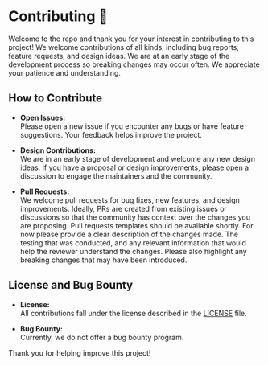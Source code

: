 # Contributing 💖

Welcome to the repo and thank you for your interest in contributing to this project! We welcome contributions of all kinds, including bug reports, feature requests, and design ideas. We are at an early stage of the development process so breaking changes may occur often. We appreciate your patience and understanding.

## How to Contribute

- **Open Issues:**  
  Please open a new issue if you encounter any bugs or have feature suggestions. Your feedback helps improve the project.

- **Design Contributions:**  
  We are in an early stage of development and welcome any new design ideas. If you have a proposal or design improvements, please open a discussion to engage the maintainers and the community.

- **Pull Requests:**  
  We welcome pull requests for bug fixes, new features, and design improvements. Ideally, PRs are created from existing issues or discussions so that the community has context over the changes you are proposing. Pull requests templates should be available shortly. For now please provide a clear description of the changes made. The testing that was conducted, and any relevant information that would help the reviewer understand the changes. Please also highlight any breaking changes that may have been introduced.

## License and Bug Bounty

- **License:**  
  All contributions fall under the license described in the [LICENSE](../LICENSE) file.

- **Bug Bounty:**  
  Currently, we do not offer a bug bounty program.

Thank you for helping improve this project!
